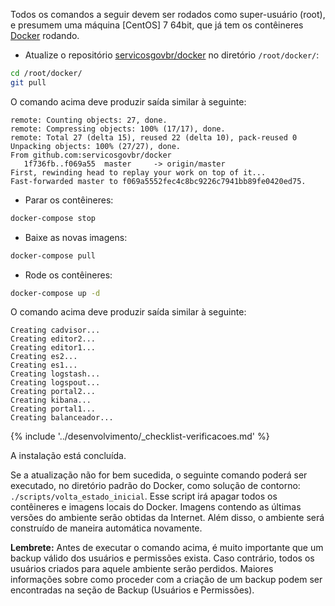 Todos os comandos a seguir devem ser rodados como super-usuário (root), e presumem uma máquina [CentOS] 7 64bit, que já tem os contêineres [Docker] rodando.

- Atualize o repositório [servicosgovbr/docker](https://github.com/servicosgovbr/docker) no diretório `/root/docker/`:

```bash
cd /root/docker/
git pull
```

O comando acima deve produzir saída similar à seguinte:

```
remote: Counting objects: 27, done.
remote: Compressing objects: 100% (17/17), done.
remote: Total 27 (delta 15), reused 22 (delta 10), pack-reused 0
Unpacking objects: 100% (27/27), done.
From github.com:servicosgovbr/docker
   1f736fb..f069a55  master     -> origin/master
First, rewinding head to replay your work on top of it...
Fast-forwarded master to f069a5552fec4c8bc9226c7941bb89fe0420ed75.
```
- Parar os contêineres:

```bash
docker-compose stop
```
- Baixe as novas imagens:

```bash
docker-compose pull
```
- Rode os contêineres:

```bash
docker-compose up -d
```

O comando acima deve produzir saída similar à seguinte:

```
Creating cadvisor...
Creating editor2...
Creating editor1...
Creating es2...
Creating es1...
Creating logstash...
Creating logspout...
Creating portal2...
Creating kibana...
Creating portal1...
Creating balanceador...
```

{% include '../desenvolvimento/_checklist-verificacoes.md' %}

A instalação está concluída.

Se a atualização não for bem sucedida, o seguinte comando poderá ser executado, no diretório padrão do Docker, como solução de contorno: 
`./scripts/volta_estado_inicial`.
Esse script irá apagar todos os contêineres e imagens locais do Docker. Imagens contendo as últimas versões do ambiente serão obtidas da Internet. Além disso, o ambiente será construído de maneira automática novamente.

**Lembrete:** Antes de executar o comando acima, é muito importante que um backup válido dos usuários e permissões exista. Caso contrário, todos os usuários criados para aquele ambiente serão perdidos. Maiores informações sobre como proceder com a criação de um backup podem ser encontradas na seção de Backup (Usuários e Permissões).

[Docker]:http://www.docker.com
[Docker-Compose]:http://www.docker.com/compose
[Git]:http://git-scm.org
